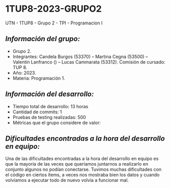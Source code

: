 # 1TUP8-2023-GRUPO2
UTN - 1TUP8 - Grupo 2 - TPI - Programacion I

## ***Información del grupo:***

* Grupo 2.
* Integrantes: Candela Burgos (53370) – Martina Cegna (53500) – Valentín Lanfranco () – Lucas Cammarata (53312).
Comisión de cursado: TUP 8.
* Año: 2023.
* Materia: Programación 1.

## ***Información del desarrollo:***
* Tiempo total de desarrollo: 13 horas 
* Cantidad de commits: 1
* Pruebas de testing realizadas: 500
* Métricas que el grupo considere de valor:

## ***Dificultades encontradas a la hora del desarrollo en equipo:***
Una de las dificultades encontradas a la hora del desarrollo en equipo es que la mayoría de las veces que queríamos juntarnos a realizarlo en conjunto algunos no podían conectarse. 
Tuvimos muchas dificultades con el código en ciertos ítems, a veces nos mostraba bien los datos y cuando volvíamos a ejecutar todo de nuevo volvía a funcionar mal.
